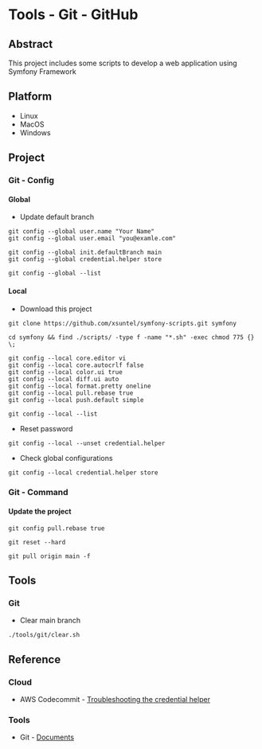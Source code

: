 # Tools - Git - GitHub

## Abstract

This project includes some scripts to develop a web application using Symfony Framework

## Platform

* Linux
* MacOS
* Windows

## Project

### Git - Config

#### Global

* Update default branch

```
git config --global user.name "Your Name"
git config --global user.email "you@examle.com"

git config --global init.defaultBranch main
git config --global credential.helper store

git config --global --list
```

#### Local

* Download this project

```
git clone https://github.com/xsuntel/symfony-scripts.git symfony

cd symfony && find ./scripts/ -type f -name "*.sh" -exec chmod 775 {} \;
```

```
git config --local core.editor vi
git config --local core.autocrlf false
git config --local color.ui true
git config --local diff.ui auto
git config --local format.pretty oneline
git config --local pull.rebase true
git config --local push.default simple

git config --local --list
```

* Reset password
```
git config --local --unset credential.helper
```

* Check global configurations
```
git config --local credential.helper store
```

### Git - Command

#### Update the project

```
git config pull.rebase true

git reset --hard

git pull origin main -f
```

## Tools

### Git

* Clear main branch

```
./tools/git/clear.sh
```

## Reference

### Cloud

* AWS Codecommit - [Troubleshooting the credential helper](https://docs.aws.amazon.com/codecommit/latest/userguide/troubleshooting-ch.html)

### Tools

* Git            - [Documents](https://git-scm.com/)
